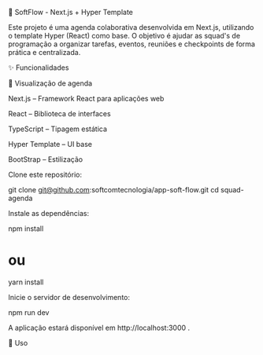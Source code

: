 📅 SoftFlow - Next.js + Hyper Template

Este projeto é uma agenda colaborativa desenvolvida em Next.js, utilizando o template Hyper (React) como base.
O objetivo é ajudar as squad's de programação a organizar tarefas, eventos, reuniões e checkpoints de forma prática e centralizada.

✨ Funcionalidades

📆 Visualização de agenda

Next.js
– Framework React para aplicações web

React
– Biblioteca de interfaces

TypeScript
– Tipagem estática

Hyper Template
– UI base

BootStrap
– Estilização

Clone este repositório:

git clone git@github.com:softcomtecnologia/app-soft-flow.git
cd squad-agenda


Instale as dependências:

npm install
# ou
yarn install

Inicie o servidor de desenvolvimento:

npm run dev

A aplicação estará disponível em http://localhost:3000
.

📖 Uso